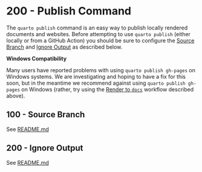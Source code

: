 # 200 - Publish Command

The ```quarto publish``` command is an easy way to publish locally rendered documents and websites. Before attempting to use ```quarto publish``` (either locally or from a GitHub Action) you should be sure to configure the [Source Branch](https://quarto.org/docs/publishing/github-pages.html#source-branch) and [Ignore Output](https://quarto.org/docs/publishing/github-pages.html#ignoring-output) as described below.

**Windows Compatibility**

Many users have reported problems with using ```quarto publish gh-pages``` on Windows systems. We are investigating and hoping to have a fix for this soon, but in the meantime we recommend against using ```quarto publish gh-pages``` on Windows (rather, try using the [Render to ```docs```](https://quarto.org/docs/publishing/github-pages.html#render-to-docs) workflow described above).

## 100 - Source Branch

See [README.md](./100/README.md)

## 200 - Ignore Output

See [README.md](./200/README.md)

